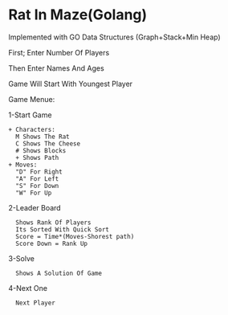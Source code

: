 # Rat In Maze(Golang)
Implemented with GO Data Structures (Graph+Stack+Min Heap)


First; Enter Number Of Players


Then Enter Names And Ages


Game Will Start With Youngest Player







Game Menue:



1-Start Game
    
    
    + Characters:
      M Shows The Rat
      C Shows The Cheese
      # Shows Blocks
      + Shows Path
    + Moves:
      "D" For Right
      "A" For Left
      "S" For Down
      "W" For Up
      
      
      
2-Leader Board
 
      Shows Rank Of Players
      Its Sorted With Quick Sort
      Score = Time*(Moves-Shorest path)
      Score Down = Rank Up
  
  
  
  
3-Solve

      Shows A Solution Of Game
      
      
4-Next One

      Next Player

